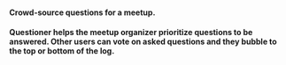 #### Crowd-source questions for a meetup. 
#### Questioner helps the meetup organizer prioritize questions to be answered. Other users can vote on asked questions and they bubble to the top or bottom of the log.